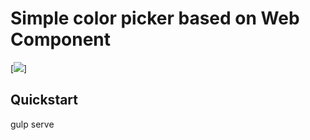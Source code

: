 # Simple color picker based on Web Component
[![](http://imagizer.imageshack.com/img661/553/JcHwYX.png)]
## Quickstart
gulp serve
